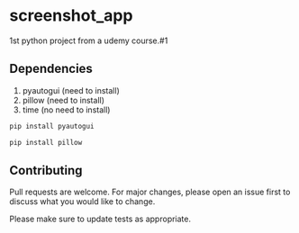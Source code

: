 # screenshot_app 

1st python project from a udemy course.#1

## Dependencies 

1. pyautogui (need to install)
2. pillow (need to install)
3. time (no need to install)

```bash
pip install pyautogui
```
```bash
pip install pillow
```

## Contributing
Pull requests are welcome. For major changes, please open an issue first to discuss what you would like to change.

Please make sure to update tests as appropriate.